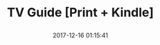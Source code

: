 ---
title: > #shorten me
  TV Guide [Print + Kindle]
name: >
  TV Guide [Print + Kindle]
date: "2017-12-16 01:15:41"
buy_now: "https://www.amazon.com/TV-Guide-Print-Kindle/dp/B003N3QRF8?psc=1&SubscriptionId=AKIAIA5RBQIWQVTCUEUQ&tag=coldcutdeals-20&linkCode=xm2&camp=2025&creative=165953&creativeASIN=B003N3QRF8"
description_markdown: >-

  TV Guide [Print + Kindle]
tweet_id_str: "941839210843062272"
price: "$144.71"
list_price: "$144.71"
deal_price: "$20.00"
you_save: "$124.71 (86%)"
asin: "B003N3QRF8"
image: "https://images-na.ssl-images-amazon.com/images/I/614qeL%2BHH-L.jpg"
---